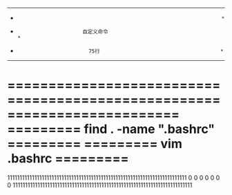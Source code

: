 


*************************************************************************
*                                                                       *
*                          自定义命令                                     *
*                            75行                                       *
*************************************************************************
=========================================================================
=========           find . -name ".bashrc"                      =========
=========           vim .bashrc                                 =========
=========================================================================
1111111111111111111111111111111111111111111111111111111111111111111111111
0									0     0           0                 0     0           0
1111111111111111111111111111111111111111111111111111111111111111111111111
